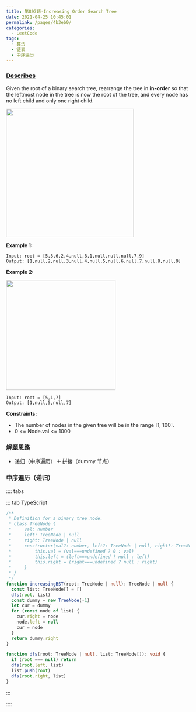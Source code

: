 ```yaml
---
title: 第897题-Increasing Order Search Tree
date: 2021-04-25 10:45:01
permalink: /pages/4b3eb0/
categories:
  - LeetCode
tags:
  - 算法
  - 链表
  - 中序遍历
---
```


### [Describes](https://leetcode-cn.com/problems/increasing-order-search-tree/)

Given the <span class="span-shadow">root</span> of a binary search tree, rearrange the tree in **in-order** so that the leftmost node in the tree is now the root of the tree, and every node has no left child and only one right child.

<!-- more -->

<img src="https://cdn.jsdelivr.net/gh/zhixiangyao/CDN/images/leetcode/increasing-order-search-tree-1.jpeg" width="350" />

**Example 1:**

```
Input: root = [5,3,6,2,4,null,8,1,null,null,null,7,9]
Output: [1,null,2,null,3,null,4,null,5,null,6,null,7,null,8,null,9]
```

**Example 2:**

<img src="https://cdn.jsdelivr.net/gh/zhixiangyao/CDN/images/leetcode/increasing-order-search-tree-2.jpeg" width="300" />

```
Input: root = [5,1,7]
Output: [1,null,5,null,7]
```

**Constraints:**

- The number of nodes in the given tree will be in the range <span class="span-shadow">[1, 100]</span>.
- <span class="span-shadow">0 <= Node.val <= 1000</span>

### 解题思路

- 递归（中序遍历） ➕ 拼接（dummy 节点）

### 中序遍历（递归）

:::: tabs

::: tab TypeScript

```TypeScript
/**
 * Definition for a binary tree node.
 * class TreeNode {
 *     val: number
 *     left: TreeNode | null
 *     right: TreeNode | null
 *     constructor(val?: number, left?: TreeNode | null, right?: TreeNode | null) {
 *         this.val = (val===undefined ? 0 : val)
 *         this.left = (left===undefined ? null : left)
 *         this.right = (right===undefined ? null : right)
 *     }
 * }
 */
function increasingBST(root: TreeNode | null): TreeNode | null {
  const list: TreeNode[] = []
  dfs(root, list)
  const dummy = new TreeNode(-1)
  let cur = dummy
  for (const node of list) {
    cur.right = node
    node.left = null
    cur = node
  }
  return dummy.right
}

function dfs(root: TreeNode | null, list: TreeNode[]): void {
  if (root === null) return
  dfs(root.left, list)
  list.push(root)
  dfs(root.right, list)
}
```

:::

::::

